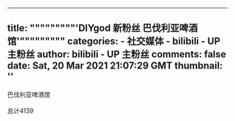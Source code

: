 
---
title: """""""""'DIYgod 新粉丝 巴伐利亚啤酒馆'"""""""""
categories: 
    - 社交媒体
    - bilibili - UP 主粉丝
author: bilibili - UP 主粉丝
comments: false
date: Sat, 20 Mar 2021 21:07:29 GMT
thumbnail: ''
---

<div>   
巴伐利亚啤酒馆<br><br>总计4139  
</div>
            